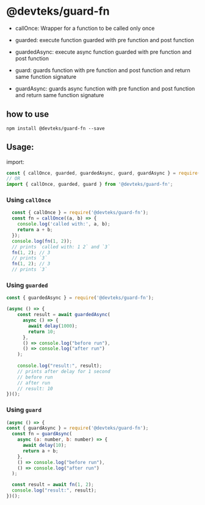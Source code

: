 # @devteks/guard-fn

- callOnce: Wrapper for a function to be called only once

- guarded: execute function guarded with pre function and post function
- guardedAsync: execute async function guarded with pre function and post function

- guard: guards function with pre function and post function and return same function signature
- guardAsync: guards async function with pre function and post function and return same function signature

## how to use
`npm install @devteks/guard-fn --save` 

## Usage:
import:
```javascript
const { callOnce, guarded, guardedAsync, guard, guardAsync } = require('@devteks/guard-fn');
// OR
import { callOnce, guarded, guard } from '@devteks/guard-fn';
```

### Using `callOnce`
```javascript
  const { callOnce } = require('@devteks/guard-fn');
  const fn = callOnce((a, b) => {
    console.log('called with:', a, b);
    return a + b;
  });
  console.log(fn(1, 2));
  // prints `called with: 1 2` and `3`
  fn(1, 2); // 3
  // prints `3`
  fn(1, 2); // 3
  // prints `3`
```

### Using `guarded`
```javascript
const { guardedAsync } = require('@devteks/guard-fn');

(async () => {
    const result = await guardedAsync(
      async () => {
        await delay(1000);
        return 10;
      },
      () => console.log("before run"),
      () => console.log("after run")
    );
    
    console.log("result:", result);
    // prints after delay for 1 second
    // before run
    // after run
    // result: 10
})();
```

### Using `guard`
```javascript
(async () => {
const { guardAsync } = require('@devteks/guard-fn');
  const fn = guardAsync(
    async (a: number, b: number) => {
      await delay(10);
      return a + b;
    },
    () => console.log("before run"),
    () => console.log("after run")
  );

  const result = await fn(1, 2);
  console.log("result:", result);
})();
```
